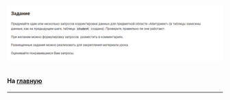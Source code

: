 

<img src="../art/3.4.8.task.png" alt="solution" >

```sql

```



#### На [главную](https://github.com/BEPb/stepik_sql#readme)

---


